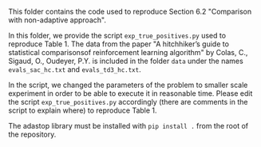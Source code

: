 This folder contains the code used to reproduce Section 6.2 "Comparison with non-adaptive approach".

In this folder, we provide the script `exp_true_positives.py` used to reproduce Table 1.
The data from the paper "A hitchhiker’s guide to statistical comparisonsof reinforcement learning algorithm" by Colas, C., Sigaud, O., Oudeyer, P.Y. is included in the folder `data` under the names `evals_sac_hc.txt` and `evals_td3_hc.txt`.

In the script, we changed the parameters of the problem to smaller scale experiment in order to be able to execute it in reasonable time. Please edit the script `exp_true_positives.py` accordingly (there are comments in the script to explain where) to reproduce Table 1.

The adastop library must be installed with `pip install .` from the root of the repository.